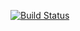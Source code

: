 [![Build Status](https://travis-ci.org/sosninroman/nickname.svg?branch=master)](https://travis-ci.org/sosninroman/nickname)
